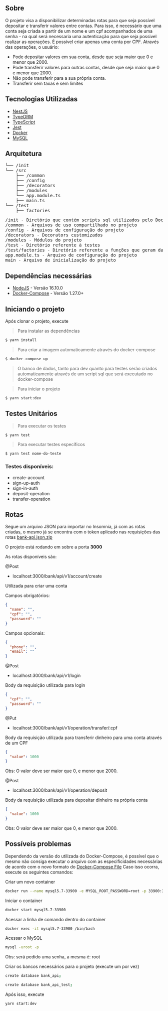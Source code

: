 ## Sobre

O projeto visa a disponibilizar determinadas rotas para que seja possível depositar e transferir valores entre contas. Para isso, é necessário que uma conta seja criada a partir de um nome e um cpf acompanhados de uma senha - na qual será necessaria uma autenticação para que seja possivel realizar as operações. É possível criar apenas uma conta por CPF.
Através das operações, o usuário:

- Pode depositar valores em sua conta, desde que seja maior que 0 e menor que 2000.
- Pode transferir valores para outras contas, desde que seja maior que 0 e menor que 2000.
- Não pode transferir para a sua própria conta.
- Transferir sem taxas e sem limites

## Tecnologias Utilizadas

- [NestJS](https://nestjs.com/)
- [TypeORM](https://typeorm.io/)
- [TypeScript](https://www.typescriptlang.org/)
- [Jest](https://jestjs.io/)
- [Docker](https://www.docker.com/)
- [MySQL](https://www.mysql.com/)

## Arquitetura

<pre>
└── /init
└── /src
    ├── /common
    ├── /config
    ├── /decorators
    ├── /modules
    └── app.module.ts
    ├── main.ts
└── /test
    ├── factories
</pre>

<pre>
/init - Diretório que contém scripts sql utilizados pelo Docker
/common - Arquivos de uso compartilhado no projeto
/config - Arquivos de configuração do projeto
/decorators - Decorators customizados
/modules - Módulos do projeto
/test - Diretório referente à testes
/test/factories - Diretório referente a funções que geram dados por demanda para testes
app.module.ts - Arquivo de configuração do projeto
main - Arquivo de inicialização do projeto
</pre>

## Dependências necessárias

- [NodeJS](https://nodejs.org/) - Versão 16.10.0
- [Docker-Compose](https://docs.docker.com/compose/install/) - Versão 1.27.0+

## Iniciando o projeto

Após clonar o projeto, execute

> Para instalar as dependências

```bash
$ yarn install
```

> Para criar a imagem automaticamente através do docker-compose

```bash
$ docker-compose up
```

> O banco de dados, tanto para dev quanto para testes serão criados automaticamente através de um script sql que será executado no docker-compose

> Para iniciar o projeto

```bash
$ yarn start:dev
```

## Testes Unitários

> Para executar os testes

```bash
$ yarn test
```

> Para executar testes específicos

```bash
$ yarn test nome-do-teste
```

### Testes disponíveis:

- create-account
- sign-up-auth
- sign-in-auth
- deposit-operation
- transfer-operation

## Rotas

Segue um arquivo JSON para importar no Insomnia, já com as rotas criadas, o mesmo já se encontra com o token aplicado nas requisições das rotas
[bank-api.json.zip](https://github.com/sh1nka/bank-api/files/8128990/bank-api.json.zip)

O projeto está rodando em sobre a porta **3000**

As rotas disponíveis são:

@Post

- localhost:3000/bank/api/v1/account/create

Utilizada para criar uma conta

Campos obrigatórios:

```json
{
  "name": "",
  "cpf": "",
  "password": ""
}
```

Campos opcionais:

```json
{
  "phone": "",
  "email": ""
}
```

@Post

- localhost:3000/bank/api/v1/login

Body da requisição utilizada para login

```json
{
  "cpf": "",
  "password": ""
}
```

@Put

- localhost:3000/bank/api/v1/operation/transfer/:cpf

Body da requisição utilizada para transferir dinheiro para uma conta através de um CPF

```json
{
  "value": 1000
}
```

Obs: O valor deve ser maior que 0, e menor que 2000.

@Post

- localhost:3000/bank/api/v1/operation/deposit

Body da requisição utilizada para depositar dinheiro na própria conta

```json
{
  "value": 1000
}
```

Obs: O valor deve ser maior que 0, e menor que 2000.

## Possíveis problemas

Dependendo da versão do utilizada do Docker-Compose, é possível que o mesmo não consiga executar o arquivo com as especificidades necessárias de acordo com o novo formato do [Docker-Compose File](https://docs.docker.com/compose/compose-file/)
Caso isso ocorra, execute os seguintes comandos:

Criar um novo container

```bash
docker run --name mysql5.7-33900 -e MYSQL_ROOT_PASSWORD=root -p 33900:3306 -d mysql:5.7
```

Iniciar o container

```bash
docker start mysql5.7-33900
```

Acessar a linha de comando dentro do container

```bash
docker exec -it mysql5.7-33900 /bin/bash
```

Acessar o MySQL

```bash
mysql -uroot -p
```

Obs: será pedido uma senha, a mesma é: root

Criar os bancos necessários para o projeto (execute um por vez)

```bash
create database bank_api;
```

```bash
create database bank_api_test;
```

Após isso, execute

```bash
yarn start:dev
```
